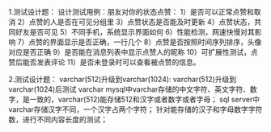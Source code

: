 1.测试设计题： 设计测试用例：朋友对你的状态点赞：
1）是否可以正常点赞和取消
2）点赞的人是否在可见分组里
3）点赞状态是否能及时更新
4）点赞状态，共同好友是否可见
5）不同手机，系统显示界面如何
6）性能检测，网速快慢对其影响
7）点赞的界面显示是否正确，一行几个
8）点赞是否按照时间序列排序，头像对应是否正确
9）是否能在消息列表中显示点赞人的昵称
10）可扩展性测试，点赞后能否发表评论
11）是否未登录时可以查看被点赞的信息。



2.测试设计题： varchar(512)升级到varchar(1024):
varchar(512)升级到varchar(1024)后测试
varchar
mysql中varchar存储的中文字符、英文字符、数字，是一致的，varchar(512)能存储512和汉字或者数字或者字母；
sql server中varchar存储汉字不同，一个汉字占两个字符；
针对能存储的汉子和字母数字字符数，进行不同内容长度的测试；

